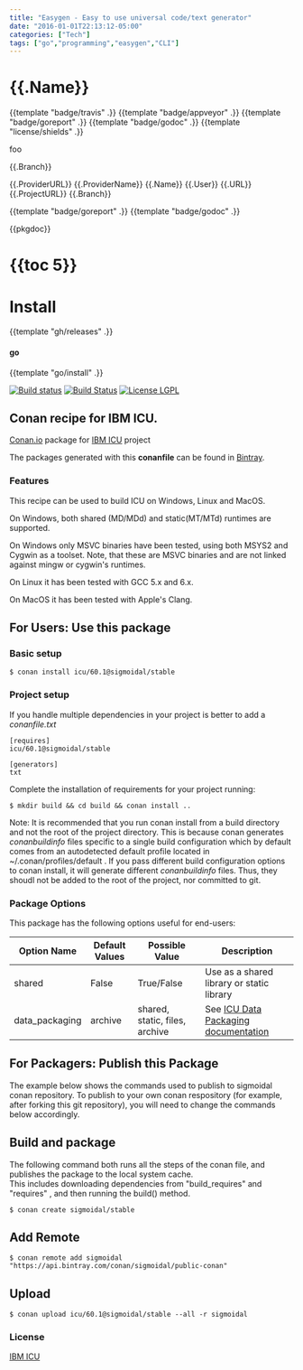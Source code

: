 ```yaml
---
title: "Easygen - Easy to use universal code/text generator"
date: "2016-01-01T22:13:12-05:00"
categories: ["Tech"]
tags: ["go","programming","easygen","CLI"]
---
```

# {{.Name}}

{{template "badge/travis" .}} {{template "badge/appveyor" .}} {{template "badge/goreport" .}} {{template "badge/godoc" .}} {{template "license/shields" .}}


foo

{{.Branch}}

{{.ProviderURL}}
{{.ProviderName}}
{{.Name}}
{{.User}}
{{.URL}}
{{.ProjectURL}}
{{.Branch}}

{{template "badge/goreport" .}} {{template "badge/godoc" .}}

{{pkgdoc}}

# {{toc 5}}

# Install

{{template "gh/releases" .}}

#### go
{{template "go/install" .}}



[![Build status](https://ci.appveyor.com/api/projects/status/mm27s515gpx3io09/branch/stable/60.1?svg=true)](https://ci.appveyor.com/project/sigmoidal/conan-icu/branch/stable/60.1)
[![Build Status](https://travis-ci.org/sigmoidal/conan-icu.svg?branch=stable%2F60.1)](https://travis-ci.org/sigmoidal/conan-icu)
[![License LGPL](https://img.shields.io/badge/license-LGPL%202.1-yellow.svg)](https://shields.io/)

## Conan recipe for IBM ICU.

[Conan.io](https://conan.io) package for [IBM ICU](http://icu-project.org) project

The packages generated with this **conanfile** can be found in [Bintray](https://bintray.com/sigmoidal/public-conan/).

### Features

This recipe can be used to build ICU on Windows, Linux and MacOS.

On Windows, both shared (MD/MDd) and static(MT/MTd) runtimes are supported.

On Windows only MSVC binaries have been tested, using both MSYS2 and Cygwin as a toolset. Note, that these are MSVC binaries and are not linked against mingw or cygwin's runtimes.

On Linux it has been tested with GCC 5.x and 6.x.

On MacOS it has been tested with Apple's Clang.



## For Users: Use this package

### Basic setup

    $ conan install icu/60.1@sigmoidal/stable

### Project setup

If you handle multiple dependencies in your project is better to add a *conanfile.txt*

    [requires]
    icu/60.1@sigmoidal/stable

    [generators]
    txt

Complete the installation of requirements for your project running:

    $ mkdir build && cd build && conan install ..

Note: It is recommended that you run conan install from a build directory and not the root of the project directory.  This is because conan generates *conanbuildinfo* files specific to a single build configuration which by default comes from an autodetected default profile located in ~/.conan/profiles/default .  If you pass different build configuration options to conan install, it will generate different *conanbuildinfo* files.  Thus, they shoudl not be added to the root of the project, nor committed to git.

### Package Options

This package has the following options useful for end-users: 

|Option Name     | Default Values   | Possible Value                  | Description
|----------------|------------------|---------------------------------|------------------------
|shared			 | False            | True/False                      | Use as a shared library or static library
|data_packaging	 | archive          | shared, static, files, archive  | See [ICU Data Packaging documentation](http://userguide.icu-project.org/packaging)


## For Packagers: Publish this Package

The example below shows the commands used to publish to sigmoidal conan repository. 
To publish to your own conan respository (for example, after forking this git repository), 
you will need to change the commands below accordingly.

## Build and package 

The following command both runs all the steps of the conan file, and publishes the package to the local system cache.  
This includes downloading dependencies from "build_requires" and "requires" , and then running the build() method. 

    $ conan create sigmoidal/stable

## Add Remote

	$ conan remote add sigmoidal "https://api.bintray.com/conan/sigmoidal/public-conan"

## Upload

    $ conan upload icu/60.1@sigmoidal/stable --all -r sigmoidal

### License
[IBM ICU](http://www.unicode.org/copyright.html#License)
